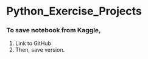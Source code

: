 # Python_Exercise_Projects
### To save notebook from Kaggle, 
1. Link to GitHub
2. Then, save version.
